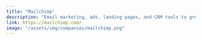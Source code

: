 ```yaml
---
title: "Mailchimp"
description: "Email marketing, ads, landing pages, and CRM tools to grow your business on your terms."
link: https://mailchimp.com/
image: "/assets/img/companies/mailchimp.png"
---
```

